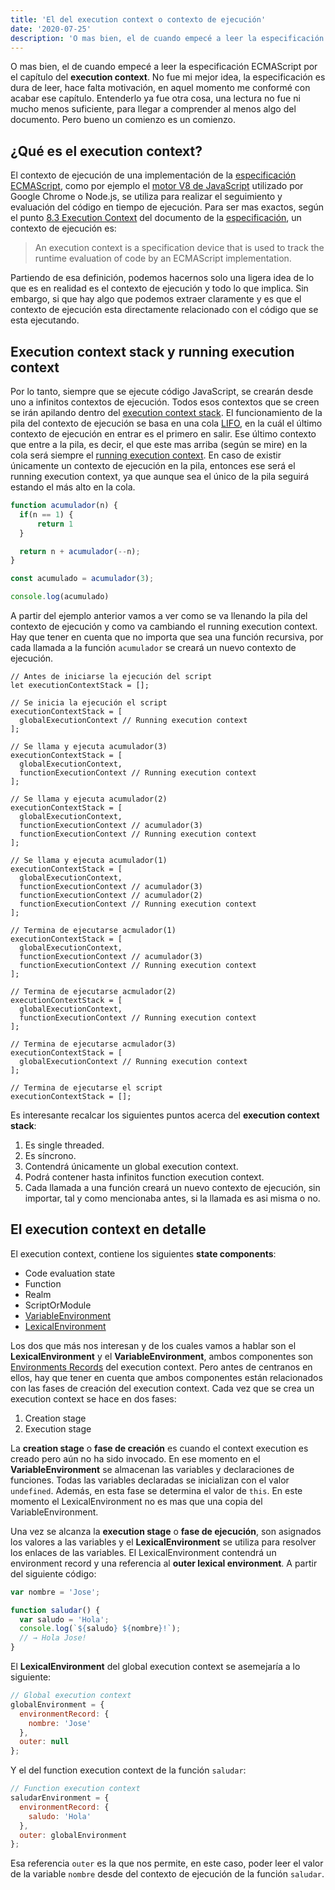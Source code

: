 ```yaml
---
title: 'El del execution context o contexto de ejecución'
date: '2020-07-25'
description: 'O mas bien, el de cuando empecé a leer la especificación ECMAScript por el capítulo del execution context.'
---
```


O mas bien, el de cuando empecé a leer la especificación ECMAScript por el capítulo del **execution context**. No fue mi mejor idea, la especificación es dura de leer, hace falta motivación, en aquel momento me conformé con acabar ese capítulo. Entenderlo ya fue otra cosa, una lectura no fue ni mucho menos suficiente, para llegar a comprender al menos algo del documento. Pero bueno un comienzo es un comienzo.

## ¿Qué es el execution context?

El contexto de ejecución de una implementación de la [especificación ECMAScript](http://www.ecma-international.org/publications/standards/Ecma-262.htm), como por ejemplo el [motor V8 de JavaScript](https://v8.dev) utilizado por Google Chrome o Node.js, se utiliza para realizar el seguimiento y evaluación del código en tiempo de ejecución. Para ser mas exactos, según el punto [8.3 Execution Context](https://tc39.es/ecma262/#sec-execution-contexts) del documento de la [especificación](https://tc39.es/ecma262/), un contexto de ejecución es:

> An execution context is a specification device that is used to track the runtime evaluation of code by an ECMAScript implementation. 

Partiendo de esa definición, podemos hacernos solo una ligera idea de lo que es en realidad es el contexto de ejecución y todo lo que implica. Sin embargo, si que hay algo que podemos extraer claramente y es que el contexto de ejecución esta directamente relacionado con el código que se esta ejecutando.

## Execution context stack y running execution context

Por lo tanto, siempre que se ejecute código JavaScript, se crearán desde uno a infinitos contextos de ejecución. Todos esos contextos que se creen se irán apilando dentro del [execution context stack](https://tc39.es/ecma262/#execution-context-stack). El funcionamiento de la pila del contexto de ejecución se basa en una cola [LIFO](https://es.wikipedia.org/wiki/Last_in,_first_out), en la cuál el último contexto de ejecución en entrar es el primero en salir. Ese último contexto que entre a la pila, es decir, el que este mas arriba (según se mire) en la cola será siempre el [running execution context](https://tc39.es/ecma262/#running-execution-context). En caso de existir únicamente un contexto de ejecución en la pila, entonces ese será el running execution context, ya que aunque sea el único de la pila seguirá estando el más alto en la cola.

```javascript
function acumulador(n) {
  if(n == 1) {
      return 1
  }

  return n + acumulador(--n);
}

const acumulado = acumulador(3);

console.log(acumulado)
```
A partir del ejemplo anterior vamos a ver como se va llenando la pila del contexto de ejecución y como va cambiando el running execution context. Hay que tener en cuenta que no importa que sea una función recursiva, por cada llamada a la función `acumulador` se creará un nuevo contexto de ejecución.

```javascript{6,12,19,27,34,40,45}
// Antes de iniciarse la ejecución del script
let executionContextStack = [];

// Se inicia la ejecución el script
executionContextStack = [
  globalExecutionContext // Running execution context 
];

// Se llama y ejecuta acumulador(3)
executionContextStack = [
  globalExecutionContext,
  functionExecutionContext // Running execution context
];

// Se llama y ejecuta acumulador(2)
executionContextStack = [
  globalExecutionContext,
  functionExecutionContext // acumulador(3)
  functionExecutionContext // Running execution context
];

// Se llama y ejecuta acumulador(1)
executionContextStack = [
  globalExecutionContext,
  functionExecutionContext // acumulador(3)
  functionExecutionContext // acumulador(2)
  functionExecutionContext // Running execution context
];

// Termina de ejecutarse acmulador(1)
executionContextStack = [
  globalExecutionContext,
  functionExecutionContext // acumulador(3)
  functionExecutionContext // Running execution context
];

// Termina de ejecutarse acmulador(2)
executionContextStack = [
  globalExecutionContext,
  functionExecutionContext // Running execution context
];

// Termina de ejecutarse acmulador(3)
executionContextStack = [
  globalExecutionContext // Running execution context 
];

// Termina de ejecutarse el script
executionContextStack = [];
```

Es interesante recalcar los siguientes puntos acerca del **execution context stack**:
1. Es single threaded.
2. Es síncrono.
3. Contendrá únicamente un global execution context.
4. Podrá contener hasta infinitos function execution context.
5. Cada llamada a una función creará un nuevo contexto de ejecución, sin importar, tal y como mencionaba antes, si la llamada es asi misma o no.

## El execution context en detalle

El execution context, contiene los siguientes **state components**:

- Code evaluation state 
- Function
- Realm
- ScriptOrModule
- [VariableEnvironment](https://tc39.es/ecma262/#table-23)
- [LexicalEnvironment](https://tc39.es/ecma262/#table-23)

Los dos que más nos interesan y de los cuales vamos a hablar son el **LexicalEnvironment** y el **VariableEnvironment**, ambos componentes son [Environments Records](https://tc39.es/ecma262/#sec-environment-records) del execution context. Pero antes de centranos en ellos, hay que tener en cuenta que ambos componentes están relacionados con las fases de creación del execution context. Cada vez que se crea un execution context se hace en dos fases:

1. Creation stage
2. Execution stage

La **creation stage** o **fase de creación** es cuando el context execution es creado pero aún no ha sido invocado. En ese momento en el **VariableEnvironment** se almacenan las variables y declaraciones de funciones. Todas las variables declaradas se inicializan con el valor `undefined`. Además, en esta fase se determina el valor de `this`. En este momento el LexicalEnvironment no es mas que una copia del VariableEnvironment.

Una vez se alcanza la **execution stage** o **fase de ejecución**, son asignados los valores a las variables y el **LexicalEnvironment** se utiliza para resolver los enlaces de las variables. El LexicalEnvironment contendrá un environment record y una referencia al **outer lexical environment**. A partir del siguiente código:

```javascript
var nombre = 'Jose';

function saludar() {
  var saludo = 'Hola';
  console.log(`${saludo} ${nombre}!`);
  // → Hola Jose!
}
```

El **LexicalEnvironment** del global execution context se asemejaría a lo siguiente:

```javascript
// Global execution context
globalEnvironment = {
  environmentRecord: {
    nombre: 'Jose'
  },
  outer: null
};
```

Y el del function execution context de la función `saludar`:

```javascript
// Function execution context
saludarEnvironment = {
  environmentRecord: {
    saludo: 'Hola'
  },
  outer: globalEnvironment
};
```

Esa referencia `outer` es la que nos permite, en este caso, poder leer el valor de la variable `nombre` desde del contexto de ejecución de la función `saludar`.